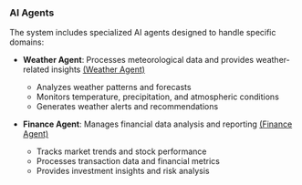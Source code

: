 ### AI Agents ###

The system includes specialized AI agents designed to handle specific domains:

* **Weather Agent**: Processes meteorological data and provides weather-related insights [(Weather Agent)](weather/README.md)
  * Analyzes weather patterns and forecasts
  * Monitors temperature, precipitation, and atmospheric conditions
  * Generates weather alerts and recommendations

* **Finance Agent**: Manages financial data analysis and reporting [(Finance Agent)](finance/readme.md)
  * Tracks market trends and stock performance
  * Processes transaction data and financial metrics
  * Provides investment insights and risk analysis

